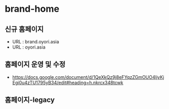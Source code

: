 # brand-home

## 신규 홈페이지

- URL : brand.oyori.asia
- URL : oyori.asia

## 홈페이지 운영 및 수정

- https://docs.google.com/document/d/1QeXkQz9j8eFYqzZGmOUO4ljyKjEgi0u4zTU1795yB34/edit#heading=h.nkrcx348tcwk

## 홈페이지-legacy
